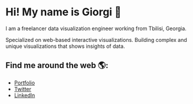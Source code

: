 # Hi! My name is Giorgi 👋

I am a freelancer data visualization engineer working from Tbilisi, Georgia.

Specialized on web-based interactive visualizations. Building complex and unique visualizations that shows insights of data.

## Find me around the web 🌎:
- <a href="https://ghviniashvili.com">Portfolio</a>
- <a href="https://twitter.com/giogviniashvili">Twitter</a>
- <a href="https://www.linkedin.com/in/giorgi-ghviniashvili">LinkedIn</a>